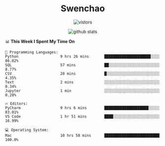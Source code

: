 <h1 align="center">Swenchao</h3>

<p align="center">
  <img src="https://visitor-badge.glitch.me/badge?page_id=Swenchao" alt="vistors" />
</p>

<p align="center">
  <img src="https://github-readme-stats.vercel.app/api?username=Swenchao&count_private=true&show_icons=true&theme=vue-dark&hide_title=true" alt="github stats" />
</p>

<!--START_SECTION:waka-->
📊 **This Week I Spent My Time On** 

```text
💬 Programming Languages: 
Python                   9 hrs 26 mins       █████████████████████░░░░   86.02% 
SQL                      57 mins             ██░░░░░░░░░░░░░░░░░░░░░░░   8.77% 
CSV                      28 mins             █░░░░░░░░░░░░░░░░░░░░░░░░   4.35% 
Text                     2 mins              ░░░░░░░░░░░░░░░░░░░░░░░░░   0.34% 
Jupyter                  1 min               ░░░░░░░░░░░░░░░░░░░░░░░░░   0.28%

🔥 Editors: 
PyCharm                  9 hrs 6 mins        ████████████████████░░░░░   83.01% 
VS Code                  1 hr 51 mins        ████░░░░░░░░░░░░░░░░░░░░░   16.99%

💻 Operating System: 
Mac                      10 hrs 58 mins      █████████████████████████   100.0%

```


<!--END_SECTION:waka-->
